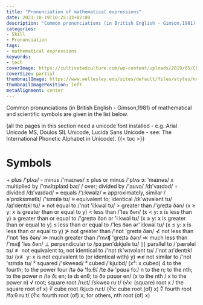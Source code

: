 ```yaml
---
title: "Pronunciation of mathematical expressions"
date: 2021-10-19T10:25:33+02:00
description: "Common pronunciations (in British English - Gimson,1981) of mathematical and scientific symbols are given in the list below"
categories:
- Skill
- Pronunciation
tags:
- mathematical expressions
keywords:
- tech
coverImage: https://cultivatedculture.com/wp-content/uploads/2019/05/Chromatic-LinkedIn-Cover-Photo-Background-1024x311.png
coverSize: partial
thumbnailImage: https://www.wellesley.edu/sites/default/files/styles/news_refresh_hero/public/assets/dailyshot/ds_461390782.jpg?itok=jr0Buv1t
thumbnailImagePosition: left
metaAlignment: center
---
```

Common pronunciations (in British English - Gimson,1981) of mathematical and scientific symbols are given in the list below.
<!--more-->
(all the pages in this section need a unicode font installed - e.g. Arial Unicode MS, Doulos SIL Unicode, Lucida Sans Unicode - see: The International Phonetic Alphabet in Unicode).
{{< toc >}}
# Symbols
\+	plus	/'plʌs/
\-	minus	/'maɪnəs/
±	plus or minus	/'plʌs  ɔ:  'maɪnəs/
x	multiplied by	/'mʌltɪplaɪd baɪ/
/	over; divided by	/'əʊvə/ /dɪ'vaɪdəd/
÷	divided	/dɪ'vaɪdəd/
=	equals	/'ɪ:kwəlz/
≈	approximately, similar	/ə'prɒksɪmətlɪ/ /'sɪmɪlə tʊ/
≡	equivalent to; identical	/ɪk'wɪvələnt tʊ/ /aɪ'dentɪkl tʊ/
≠ 	not equal to	/'nɒt 'iːkwəl tʊ/
\> 	greater than	/'greɪtə ðən/ (x ≥ y: x is greater than or equal to y)
\< 	less than	/'les ðən/ (x < y: x is less than y)
≥ 	greater than or equal to	/'greɪtə ðən ər 'iːkwəl tʊ/ (x ≥ y: x is greater than or equal to y)
≤ 	less than or equal to	/'les ðən ər' iːkwəl tʊ/ (x ≤ y: x is less than or equal to y)
⊁	not greater than	/'nɒt 'greɪtə ðən/
⊀	not less than	/'nɒt 'les ðən/
≫	much greater than	/'mʌʧ 'greɪtə ðən/
≪	much less than	/'mʌʧ 'les ðən/
⊥	perpendicular to	/pɜːpən'dɪkjʊlə tʊ/
∣∣	parallel to	/'pærəlel tʊ/
≢	 not equivalent to, not identical to	/'nɒt ɪk'wɪvələnt tʊ/ /'nɒt aɪ'dentɪkl tʊ/ (x≢ y: x is not equivalent to (or identical with) y)
≄≉	not similar to	/'nɒt 'sɪmɪlə tʊ/
²	squared	/'skweəd/
³	cubed	/'kju:bd/ (x³: x cubed)
4	to the fourth;  to the power four	/tə ðə 'fɔːθ/ /te ðə 'pɑʊə fɔː/
n	 to the n; to the nth; to the power n	/tə ðɪ en; tə dɪ enθ; tə ðə pɑʊər en/ (x to the nth / x to the power n)
√	root; square root	/ru:t/ /skweə ru:t/ (√x: (square) root x / the square root of x)
∛	cube root	/kju:b ru:t/ (∛x: cube root (of) x)
∜	fourth root 	/fɔːθ ruːt/ (∜x:	fourth root (of) x; for others, nth root (of) x)
